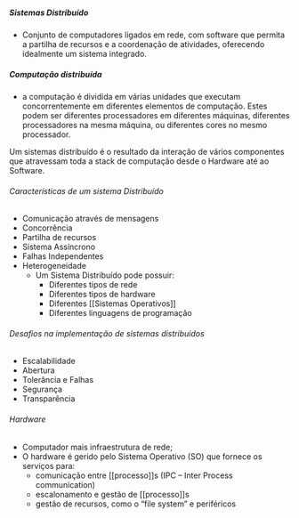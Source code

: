 ##### Sistemas Distribuído
- Conjunto de computadores ligados em rede, com software que permita a partilha de recursos e a coordenação de atividades, oferecendo idealmente um sistema integrado.
##### Computação distribuída
- a computação é dividida em várias unidades que executam concorrentemente em diferentes elementos de computação. Estes podem ser diferentes processadores em diferentes máquinas, diferentes processadores na mesma máquina, ou diferentes cores no mesmo processador.


Um sistemas distribuído é o resultado da interação de vários componentes que atravessam toda a stack de computação desde o Hardware até ao Software.

###### Características de um sistema Distribuído
- Comunicação através de mensagens
- Concorrência
- Partilha de recursos
- Sistema Assíncrono
- Falhas Independentes
- Heterogeneidade
	- Um Sistema Distribuído pode possuir:
		- Diferentes tipos de rede
		- Diferentes tipos de hardware
		- Diferentes [[Sistemas Operativos]]
		- Diferentes linguagens de programação

###### Desafios na implementação de sistemas distribuidos
- Escalabilidade
- Abertura
- Tolerância e Falhas
- Segurança
- Transparência

###### Hardware
- Computador mais infraestrutura de rede; 
- O hardware é gerido pelo Sistema Operativo (SO) que fornece os serviços para: 
	- comunicação entre [[processo]]s (IPC – Inter Process communication)
	- escalonamento e gestão de [[processo]]s 
	- gestão de recursos, como o “file system” e periféricos

